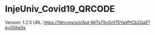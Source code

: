 # InjeUniv_Covid19_QRCODE
Version: 1.2.5
URL: https://1drv.ms/u/s!Aut-MjTs79yGn175YaitPtCb2QaE?e=D5he5s
